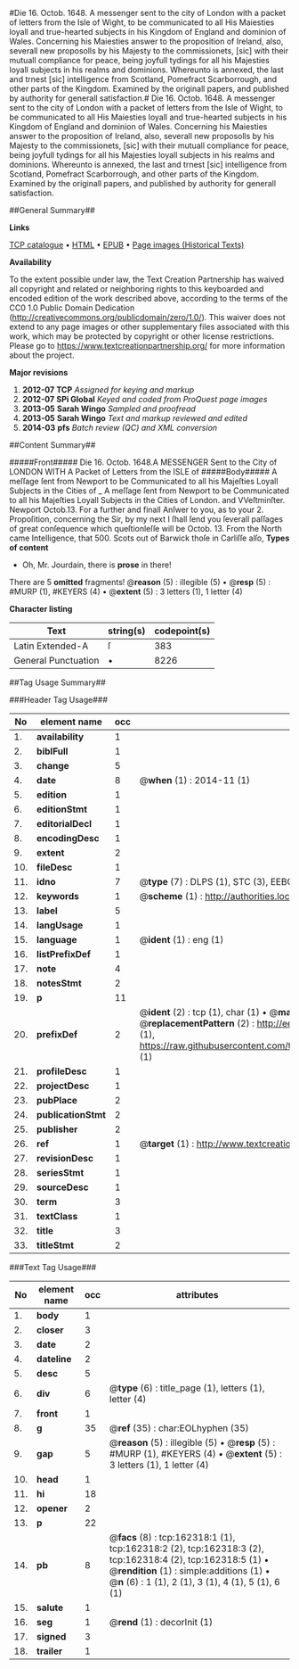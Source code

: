 #Die 16. Octob. 1648. A messenger sent to the city of London with a packet of letters from the Isle of Wight, to be communicated to all His Maiesties loyall and true-hearted subjects in his Kingdom of England and dominion of Wales. Concerning his Maiesties answer to the proposition of Ireland, also, severall new proposolls by his Majesty to the commissionets, [sic] with their mutuall compliance for peace, being joyfull tydings for all his Majesties loyall subjects in his realms and dominions. Whereunto is annexed, the last and trnest [sic] intelligence from Scotland, Pomefract Scarborrough, and other parts of the Kingdom. Examined by the originall papers, and published by authority for generall satisfaction.#
Die 16. Octob. 1648. A messenger sent to the city of London with a packet of letters from the Isle of Wight, to be communicated to all His Maiesties loyall and true-hearted subjects in his Kingdom of England and dominion of Wales. Concerning his Maiesties answer to the proposition of Ireland, also, severall new proposolls by his Majesty to the commissionets, [sic] with their mutuall compliance for peace, being joyfull tydings for all his Majesties loyall subjects in his realms and dominions. Whereunto is annexed, the last and trnest [sic] intelligence from Scotland, Pomefract Scarborrough, and other parts of the Kingdom. Examined by the originall papers, and published by authority for generall satisfaction.

##General Summary##

**Links**

[TCP catalogue](http://www.ota.ox.ac.uk/tcp/)  • 
[HTML](http://tei.it.ox.ac.uk/tcp/Texts-HTML/free/A89/A89113.html)  • 
[EPUB](http://tei.it.ox.ac.uk/tcp/Texts-EPUB/free/A89/A89113.epub) • 
[Page images (Historical Texts)](https://historicaltexts.jisc.ac.uk/eebo-99864707e)

**Availability**

To the extent possible under law, the Text Creation Partnership has waived all copyright and related or neighboring rights to this keyboarded and encoded edition of the work described above, according to the terms of the CC0 1.0 Public Domain Dedication (http://creativecommons.org/publicdomain/zero/1.0/). This waiver does not extend to any page images or other supplementary files associated with this work, which may be protected by copyright or other license restrictions. Please go to https://www.textcreationpartnership.org/ for more information about the project.

**Major revisions**

1. __2012-07__ __TCP__ *Assigned for keying and markup*
1. __2012-07__ __SPi Global__ *Keyed and coded from ProQuest page images*
1. __2013-05__ __Sarah Wingo__ *Sampled and proofread*
1. __2013-05__ __Sarah Wingo__ *Text and markup reviewed and edited*
1. __2014-03__ __pfs__ *Batch review (QC) and XML conversion*

##Content Summary##

#####Front#####
Die 16. Octob. 1648.A MESSENGER Sent to the City of LONDON WITH A Packet of Letters from the ISLE of
#####Body#####
A meſſage ſent from Newport to be Communicated to all his Majeſties Loyall Subjects in the Cities of
    _ A meſſage ſent from Newport to be Communicated to all his Majeſties Loyall Subjects in the Cities of London. and VVeſtminſter.
Newport Octob.13. For a further and finall Anſwer to you, as to your 2. Propoſition, concerning the Sir, by my next I ſhall ſend you ſeverall paſſages of great conſequence which queſtionleſſe will be Octob. 13. From the North came Intelligence, that 500. Scots out of Barwick thoſe in Carliſſe alſo, 
**Types of content**

  * Oh, Mr. Jourdain, there is **prose** in there!

There are 5 **omitted** fragments! 
 @__reason__ (5) : illegible (5)  •  @__resp__ (5) : #MURP (1), #KEYERS (4)  •  @__extent__ (5) : 3 letters (1), 1 letter (4)

**Character listing**


|Text|string(s)|codepoint(s)|
|---|---|---|
|Latin Extended-A|ſ|383|
|General Punctuation|•|8226|

##Tag Usage Summary##

###Header Tag Usage###

|No|element name|occ|attributes|
|---|---|---|---|
|1.|__availability__|1||
|2.|__biblFull__|1||
|3.|__change__|5||
|4.|__date__|8| @__when__ (1) : 2014-11 (1)|
|5.|__edition__|1||
|6.|__editionStmt__|1||
|7.|__editorialDecl__|1||
|8.|__encodingDesc__|1||
|9.|__extent__|2||
|10.|__fileDesc__|1||
|11.|__idno__|7| @__type__ (7) : DLPS (1), STC (3), EEBO-CITATION (1), PROQUEST (1), VID (1)|
|12.|__keywords__|1| @__scheme__ (1) : http://authorities.loc.gov/ (1)|
|13.|__label__|5||
|14.|__langUsage__|1||
|15.|__language__|1| @__ident__ (1) : eng (1)|
|16.|__listPrefixDef__|1||
|17.|__note__|4||
|18.|__notesStmt__|2||
|19.|__p__|11||
|20.|__prefixDef__|2| @__ident__ (2) : tcp (1), char (1)  •  @__matchPattern__ (2) : ([0-9\-]+):([0-9IVX]+) (1), (.+) (1)  •  @__replacementPattern__ (2) : http://eebo.chadwyck.com/downloadtiff?vid=$1&page=$2 (1), https://raw.githubusercontent.com/textcreationpartnership/Texts/master/tcpchars.xml#$1 (1)|
|21.|__profileDesc__|1||
|22.|__projectDesc__|1||
|23.|__pubPlace__|2||
|24.|__publicationStmt__|2||
|25.|__publisher__|2||
|26.|__ref__|1| @__target__ (1) : http://www.textcreationpartnership.org/docs/. (1)|
|27.|__revisionDesc__|1||
|28.|__seriesStmt__|1||
|29.|__sourceDesc__|1||
|30.|__term__|3||
|31.|__textClass__|1||
|32.|__title__|3||
|33.|__titleStmt__|2||


###Text Tag Usage###

|No|element name|occ|attributes|
|---|---|---|---|
|1.|__body__|1||
|2.|__closer__|3||
|3.|__date__|2||
|4.|__dateline__|2||
|5.|__desc__|5||
|6.|__div__|6| @__type__ (6) : title_page (1), letters (1), letter (4)|
|7.|__front__|1||
|8.|__g__|35| @__ref__ (35) : char:EOLhyphen (35)|
|9.|__gap__|5| @__reason__ (5) : illegible (5)  •  @__resp__ (5) : #MURP (1), #KEYERS (4)  •  @__extent__ (5) : 3 letters (1), 1 letter (4)|
|10.|__head__|1||
|11.|__hi__|18||
|12.|__opener__|2||
|13.|__p__|22||
|14.|__pb__|8| @__facs__ (8) : tcp:162318:1 (1), tcp:162318:2 (2), tcp:162318:3 (2), tcp:162318:4 (2), tcp:162318:5 (1)  •  @__rendition__ (1) : simple:additions (1)  •  @__n__ (6) : 1 (1), 2 (1), 3 (1), 4 (1), 5 (1), 6 (1)|
|15.|__salute__|1||
|16.|__seg__|1| @__rend__ (1) : decorInit (1)|
|17.|__signed__|3||
|18.|__trailer__|1||
